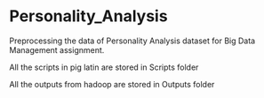 # Personality_Analysis
Preprocessing the data of Personality Analysis dataset for Big Data Management assignment. 

All the scripts in pig latin are stored in Scripts folder 

All the outputs from hadoop are stored in Outputs folder
